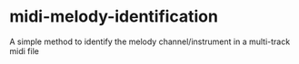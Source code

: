 # midi-melody-identification
A simple method to identify the melody channel/instrument in a multi-track midi file
